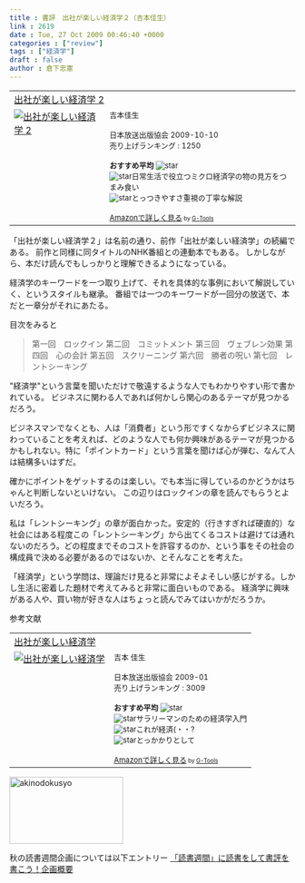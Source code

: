 ```yaml
---
title : 書評　出社が楽しい経済学２（吉本佳生）
link : 2619
date : Tue, 27 Oct 2009 00:46:40 +0000
categories : ["review"]
tags : ["経済学"]
draft : false
author : 倉下忠憲
---
```


<table  border="0" cellpadding="5"><tr><td colspan="2"><a href="http://www.amazon.co.jp/%E5%87%BA%E7%A4%BE%E3%81%8C%E6%A5%BD%E3%81%97%E3%81%84%E7%B5%8C%E6%B8%88%E5%AD%A6-2-%E5%90%89%E6%9C%AC%E4%BD%B3%E7%94%9F/dp/4140813954%3FSubscriptionId%3D15SMZCTB9V8NGR2TW082%26tag%3Drashita1000-22%26linkCode%3Dxm2%26camp%3D2025%26creative%3D165953%26creativeASIN%3D4140813954" target="_top">出社が楽しい経済学 2</a><img src='http://www.assoc-amazon.jp/e/ir?t=rashita1000-22&l=ur2&o=9' width='1' height='1' border='0' alt='' /></td></tr><tr><td valign="top"><a href="http://www.amazon.co.jp/%E5%87%BA%E7%A4%BE%E3%81%8C%E6%A5%BD%E3%81%97%E3%81%84%E7%B5%8C%E6%B8%88%E5%AD%A6-2-%E5%90%89%E6%9C%AC%E4%BD%B3%E7%94%9F/dp/4140813954%3FSubscriptionId%3D15SMZCTB9V8NGR2TW082%26tag%3Drashita1000-22%26linkCode%3Dxm2%26camp%3D2025%26creative%3D165953%26creativeASIN%3D4140813954" target="_top"><img src="http://ecx.images-amazon.com/images/I/512idgNsiVL._SL160_.jpg" border="0" alt="出社が楽しい経済学 2" /></a></td><td valign="top"><font size="-1">吉本佳生 <br /><br />日本放送出版協会  2009-10-10<br />売り上げランキング : 1250<br /><br /><strong>おすすめ平均  </strong><img src="http://g-images.amazon.com/images/G/01/detail/stars-4-0.gif" alt="star" /><br /><img src="http://g-images.amazon.com/images/G/01/detail/stars-4-0.gif" alt="star" />日常生活で役立つミクロ経済学の物の見方をつまみ食い<br /><img src="http://g-images.amazon.com/images/G/01/detail/stars-4-0.gif" alt="star" />とっつきやすさ重視の丁寧な解説<br /><br /><a href="http://www.amazon.co.jp/%E5%87%BA%E7%A4%BE%E3%81%8C%E6%A5%BD%E3%81%97%E3%81%84%E7%B5%8C%E6%B8%88%E5%AD%A6-2-%E5%90%89%E6%9C%AC%E4%BD%B3%E7%94%9F/dp/4140813954%3FSubscriptionId%3D15SMZCTB9V8NGR2TW082%26tag%3Drashita1000-22%26linkCode%3Dxm2%26camp%3D2025%26creative%3D165953%26creativeASIN%3D4140813954" target="_top">Amazonで詳しく見る</a></font><font size="-2"> by <a href="http://www.goodpic.com/mt/aws/index.html" >G-Tools</a></font></td></tr></table>


「出社が楽しい経済学２」は名前の通り、前作「出社が楽しい経済学」の続編である。
前作と同様に同タイトルのNHK番組との連動本でもある。
しかしながら、本だけ読んでもしっかりと理解できるようになっている。

経済学のキーワードを一つ取り上げて、それを具体的な事例において解説していく、というスタイルも継承。
番組では一つのキーワードが一回分の放送で、本だと一章分がそれにあたる。

目次をみると


<blockquote>第一回　ロックイン
第二回　コミットメント
第三回　ヴェブレン効果
第四回　心の会計
第五回　スクリーニング
第六回　勝者の呪い
第七回　レントシーキング</blockquote>



"経済学"という言葉を聞いただけで敬遠するような人でもわかりやすい形で書かれている。
ビジネスに関わる人であれば何かしら関心のあるテーマが見つかるだろう。

ビジネスマンでなくとも、人は「消費者」という形ですくなからずビジネスに関わっていることを考えれば、どのような人でも何か興味があるテーマが見つかるかもしれない。特に「ポイントカード」という言葉を聞けば心が弾む、なんて人は結構多いはずだ。

確かにポイントをゲットするのは楽しい。でも本当に得しているのかどうかはちゃんと判断しないといけない。
この辺りはロックインの章を読んでもらうとよいだろう。

私は「レントシーキング」の章が面白かった。安定的（行きすぎれば硬直的）な社会にはある程度この「レントシーキング」から出てくるコストは避けては通れないのだろう。どの程度までそのコストを許容するのか、という事をその社会の構成員で決める必要があるのではないか、とそんなことを考えた。

「経済学」という学問は、理論だけ見ると非常によそよそしい感じがする。しかし生活に密着した題材で考えてみると非常に面白いものである。
経済学に興味がある人や、買い物が好きな人はちょっと読んでみてはいかがだろうか。

参考文献
　<table  border="0" cellpadding="5"><tr><td colspan="2"><a href="http://www.amazon.co.jp/%E5%87%BA%E7%A4%BE%E3%81%8C%E6%A5%BD%E3%81%97%E3%81%84%E7%B5%8C%E6%B8%88%E5%AD%A6-%E5%90%89%E6%9C%AC-%E4%BD%B3%E7%94%9F/dp/4140813288%3FSubscriptionId%3D15SMZCTB9V8NGR2TW082%26tag%3Drashita1000-22%26linkCode%3Dxm2%26camp%3D2025%26creative%3D165953%26creativeASIN%3D4140813288" target="_top">出社が楽しい経済学</a><img src='http://www.assoc-amazon.jp/e/ir?t=rashita1000-22&l=ur2&o=9' width='1' height='1' border='0' alt='' /></td></tr><tr><td valign="top"><a href="http://www.amazon.co.jp/%E5%87%BA%E7%A4%BE%E3%81%8C%E6%A5%BD%E3%81%97%E3%81%84%E7%B5%8C%E6%B8%88%E5%AD%A6-%E5%90%89%E6%9C%AC-%E4%BD%B3%E7%94%9F/dp/4140813288%3FSubscriptionId%3D15SMZCTB9V8NGR2TW082%26tag%3Drashita1000-22%26linkCode%3Dxm2%26camp%3D2025%26creative%3D165953%26creativeASIN%3D4140813288" target="_top"><img src="http://ecx.images-amazon.com/images/I/41%2BuV%2BubrLL._SL160_.jpg" border="0" alt="出社が楽しい経済学" /></a></td><td valign="top"><font size="-1">吉本 佳生 <br /><br />日本放送出版協会  2009-01<br />売り上げランキング : 3009<br /><br /><strong>おすすめ平均  </strong><img src="http://g-images.amazon.com/images/G/01/detail/stars-4-0.gif" alt="star" /><br /><img src="http://g-images.amazon.com/images/G/01/detail/stars-4-0.gif" alt="star" />サラリーマンのための経済学入門<br /><img src="http://g-images.amazon.com/images/G/01/detail/stars-4-0.gif" alt="star" />これが経済(・・?<br /><img src="http://g-images.amazon.com/images/G/01/detail/stars-4-0.gif" alt="star" />とっかかりとして<br /><br /><a href="http://www.amazon.co.jp/%E5%87%BA%E7%A4%BE%E3%81%8C%E6%A5%BD%E3%81%97%E3%81%84%E7%B5%8C%E6%B8%88%E5%AD%A6-%E5%90%89%E6%9C%AC-%E4%BD%B3%E7%94%9F/dp/4140813288%3FSubscriptionId%3D15SMZCTB9V8NGR2TW082%26tag%3Drashita1000-22%26linkCode%3Dxm2%26camp%3D2025%26creative%3D165953%26creativeASIN%3D4140813288" target="_top">Amazonで詳しく見る</a></font><font size="-2"> by <a href="http://www.goodpic.com/mt/aws/index.html" >G-Tools</a></font></td></tr></table>

<img src="https://rashita.net/blog/wp-content/uploads/2009/10/akinodokusyo1.jpg" alt="akinodokusyo" title="akinodokusyo" width="200" height="118" class="alignnone size-full wp-image-2611" />

秋の読書週間企画については以下エントリー
<a href="https://rashita.net/blog/?p=2606">「読書週間」に読書をして書評を書こう！企画概要</a>